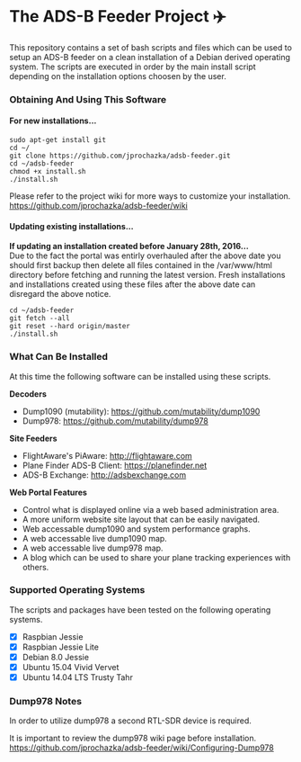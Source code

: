 # The ADS-B Feeder Project :airplane:

This repository contains a set of bash scripts and files which can be used to setup an ADS-B
feeder on a clean installation of a Debian derived operating system. The scripts are executed
in order by the main install script depending on the installation options choosen by the user.

### Obtaining And Using This Software

#### For new installations...

    sudo apt-get install git
    cd ~/
    git clone https://github.com/jprochazka/adsb-feeder.git
    cd ~/adsb-feeder
    chmod +x install.sh
    ./install.sh
    
Please refer to the project wiki for more ways to customize your installation.  
https://github.com/jprochazka/adsb-feeder/wiki
    
#### Updating existing installations...

**If updating an installation created before January 28th, 2016...**  
Due to the fact the portal was entirly overhauled after the above date you should first backup then delete all files contained in the /var/www/html directory before fetching and running the latest version. Fresh installations and installations created using these files after the above date can disregard the above notice.

    cd ~/adsb-feeder
    git fetch --all
    git reset --hard origin/master
    ./install.sh

### What Can Be Installed

At this time the following software can be installed using these scripts.

**Decoders**

* Dump1090 (mutability):  https://github.com/mutability/dump1090
* Dump978:                https://github.com/mutability/dump978

**Site Feeders**

* FlightAware's PiAware:      http://flightaware.com
* Plane Finder ADS-B Client:  https://planefinder.net
* ADS-B Exchange:             http://adsbexchange.com

**Web Portal Features**

* Control what is displayed online via a web based administration area.
* A more uniform website site layout that can be easily navigated.
* Web accessable dump1090 and system performance graphs.
* A web accessable live dump1090 map.
* A web accessable live dump978 map.
* A blog which can be used to share your plane tracking experiences with others.

### Supported Operating Systems

The scripts and packages have been tested on the following operating systems.

- [X] Raspbian Jessie
- [X] Raspbian Jessie Lite
- [X] Debian 8.0 Jessie
- [X] Ubuntu 15.04 Vivid Vervet
- [X] Ubuntu 14.04 LTS Trusty Tahr

### Dump978 Notes

In order to utilize dump978 a second RTL-SDR device is required.

It is important to review the dump978 wiki page before installation.  
https://github.com/jprochazka/adsb-feeder/wiki/Configuring-Dump978
